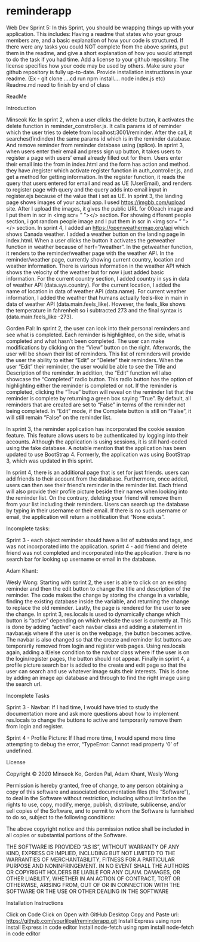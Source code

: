 # reminderapp
Web Dev
Sprint 5:
In this Sprint, you should be wrapping things up with your application. This includes:
Having a readme that states who your group members are, and a basic explanation of how your code is structured.
If there were any tasks you could NOT complete from the above sprints, put them in the readme, and give a short explanation of how you would attempt to do the task if you had time.
Add a license to your github repository. The license specifies how your code may be used by others.
Make sure your github repository is fully up-to-date. Provide installation instructions in your readme. (Ex - git clone <url>....cd <folderName> run npm install.... node index.js etc)
Readme.md
need to finish by end of class

ReadMe

Introduction

Minseok Ko: In sprint 2, when a user clicks the delete button, it activates the delete function in reminder_constroller.js. It calls params id of reminder which the user tries to delete from localhost:3001/reminder. After the call, it searches(findindex) the same params id which is in the reminder database. And remove reminder from reminder database using (splice). 
In sprint 3, when users enter their email and press sign up button, it takes users to register a page with users’ email already filled out for them. Users enter their email into the from in index.html and the form has action and method. they have /register which activate register function in auth_controller.js, and get a method for getting information. In the register function, it reads the query that users entered for email and read as UE (UserEmail), and renders to register page with query and the query adds into email input in register.ejs because of the value that i set as UE. In sprint 3, the landing page shows images of your actual app. I used https://imgbb.com/upload site. After I upload the images, it gives the public URL for 00each image and I put them in scr in <img scr= ” ”></> section. For showing different people section, i got random people image and I put them in scr in <img scr= ” ”></> section. In sprint 4, I added an https://openweathermap.org/api which shows Canada weather. I added a weather button on the landing page in index.html. When a user clicks the button it activates the getweather function in weather because of herf=”/weather”. In the getweather function, it renders to the reminder/weather page with the weather API. In the reminder/weather page, currently showing current country, location and weather information. There is various information in the weather API which shows the velocity of the weather but for now i just added basic information. For the current country section, I added country in sys in data of weather API (data.sys.country). For the current location, I added the name of location in data of weather API (data.name).  For current weather information, I added the weather that humans actually feels-like in main in data of weather API (data.main.feels_like). However, the feels_like shows the temperature in fahrenheit so i subtracted 273 and the final syntax is (data.main.feels_like -273).


Gorden Pal: 
In sprint 2, the user can look into their personal reminders and see what is completed. Each reminder is highlighted, on the side, what is completed and what hasn’t been completed. The user can make modifications by clicking on the “View” button on the right. Afterwards, the user will be shown their list of reminders. This list of reminders will provide the user the ability to either “Edit” or “Delete” their reminders. When the user “Edit” their reminder, the user would be able to see the Title and Description of the reminder. In addition, the “Edit” function will also showcase the “Completed” radio button. This radio button has the option of highlighting either the reminder is completed or not. If the reminder is completed, clicking the “True” button will reveal on the reminder list that the reminder is complete by returning a green box saying “True”. By default, all reminders that are created are set to “False” in terms of the reminder not being completed. In “Edit” mode, if the Complete button is still on “False”, it will still remain “False” on the reminder list.

In sprint 3, the reminder application has incorporated the cookie session feature. This feature allows users to be authenticated by logging into their accounts. Although the application is using sessions, it is still hard-coded using the fake database. A notable mention that the application has been updated to use BootStrap 4. Formerly, the application was using BootStrap 3, which was updated in this sprint. 

In sprint 4, there is an additional page that is set for just friends. users can add friends to their account from the database. Furthermore, once added, users can then see their friend’s reminder in the reminder list. Each friend will also provide their profile picture beside their names when looking into the reminder list. On the contrary, deleting your friend will remove them from your list including their reminders. Users can search up the database by typing in their username or their email. If there is no such username or email, the application will return a notification that “None exists”.  

Incomplete tasks:

Sprint 3 - each object reminder should have a list of subtasks and tags, and was not incorporated into the application.
sprint 4 - add friend and delete friend was not completed and incorporated into the application. there is no search bar for looking up username or email in the database.

Adam Khant: 

Wesly Wong: Starting with sprint 2, the user is able to click on an existing reminder and then the edit button to change the title and description of the reminder. The code makes the change by storing the change in a variable, finding the existing database inside the variable, and returning the change to replace the old reminder. Lastly, the page is rendered for the user to see the change. In sprint 3, res.locals is used to dynamically change which button is “active” depending on which website the user is currently at. This is done by adding “active” each navbar class and adding a statement in navbar.ejs where if the user is on the webpage, the button becomes active. The navbar is also changed so that the create and reminder list buttons are temporarily removed from login and register web pages. Using res.locals again, adding a if/else condition to the navbar class where if the user is on the login/register pages, the button should not appear. Finally in sprint 4, a profile picture search bar is added to the create and edit page so that the user can search and use whatever image suits their interests. This is done by adding an image api database and through to find the right image using the search url. 

Incomplete Tasks

Sprint 3 - Navbar: If I had time, I would have tried to study the documentation more and ask more questions about how to implement res.locals to change the buttons to active and temporarily remove them from login and register.

Sprint 4 - Profile Picture: If I had more time, I would spend more time attempting to debug the error, “TypeError: Cannot read property ‘0’ of undefined.

License

Copyright © 2020 Minseok Ko, Gorden Pal, Adam Khant, Wesly Wong

Permission is hereby granted, free of change, to any person obtaining a copy of this software and associated documentation files (the “Software”), to deal in the Software without restriction, including without limitation the rights to use, copy, modify, merge, publish, distribute, sublicense, and/or sell copies of the Software, and to permit to whom the Software is furnished to do so, subject to the following conditions:

The above copyright notice and this permission notice shall be included in all copies or substantial portions of the Software.

THE SOFTWARE IS PROVIDED “AS IS”, WITHOUT WARRANTY OF ANY KIND, EXPRESS OR IMPLIED, INCLUDING BUT NOT LIMITED TO THE WARRANTIES OF MERCHANTABILITY, FITNESS FOR A PARTICULAR PURPOSE AND NONINFRINGEMENT. IN NO EVENT SHALL THE AUTHORS OR COPYRIGHT HOLDERS BE LIABLE FOR ANY CLAIM. DAMAGES, OR OTHER LIABILITY, WHETHER IN AN ACTION OF CONTRACT, TORT OR OTHERWISE, ARISING FROM, OUT OF OR IN CONNECTION WITH THE SOFTWARE OR THE USE OR OTHER DEALING IN THE SOFTWARE

Installation Instructions

Click on Code
Click on Open with GitHub Desktop
Copy and Paste url: https://github.com/yourlilpal/reminderapp.git
Install Express using npm install Express in code editor
Install node-fetch using npm install node-fetch in code editor
